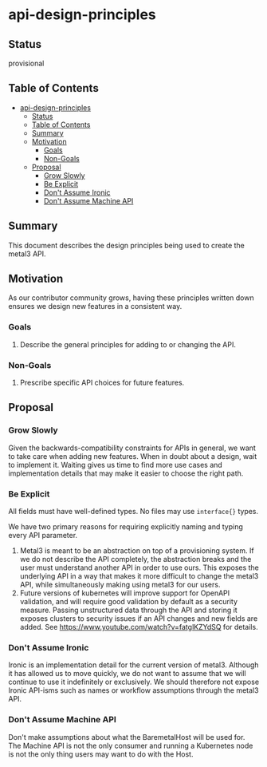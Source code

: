 <!--
 This work is licensed under a Creative Commons Attribution 3.0
 Unported License.

 http://creativecommons.org/licenses/by/3.0/legalcode
-->

# api-design-principles

## Status

provisional

## Table of Contents

<!--ts-->

- [api-design-principles](#api-design-principles)
  - [Status](#status)
  - [Table of Contents](#table-of-contents)
  - [Summary](#summary)
  - [Motivation](#motivation)
    - [Goals](#goals)
    - [Non-Goals](#non-goals)
  - [Proposal](#proposal)
    - [Grow Slowly](#grow-slowly)
    - [Be Explicit](#be-explicit)
    - [Don't Assume Ironic](#don't-assume-ironic)
    - [Don't Assume Machine API](#don't-assume-machine-api)

<!-- Added by: dhellmann, at: Fri May  8 14:14:35 EDT 2020 -->

<!--te-->

## Summary

This document describes the design principles being used to create the
metal3 API.

## Motivation

As our contributor community grows, having these principles written
down ensures we design new features in a consistent way.

### Goals

1. Describe the general principles for adding to or changing the API.

### Non-Goals

1. Prescribe specific API choices for future features.

## Proposal

### Grow Slowly

Given the backwards-compatibility constraints for APIs in general, we
want to take care when adding new features. When in doubt about a
design, wait to implement it. Waiting gives us time to find more use
cases and implementation details that may make it easier to choose the
right path.

### Be Explicit

All fields must have well-defined types. No files may use
`interface{}` types.

We have two primary reasons for requiring explicitly naming and typing
every API parameter.

1. Metal3 is meant to be an abstraction on top of a provisioning
   system. If we do not describe the API completely, the abstraction
   breaks and the user must understand another API in order to use
   ours. This exposes the underlying API in a way that makes it more
   difficult to change the metal3 API, while simultaneously making
   using metal3 for our users.
2. Future versions of kubernetes will improve support for OpenAPI
   validation, and will require good validation by default as a
   security measure. Passing unstructured data through the API and
   storing it exposes clusters to security issues if an API changes
   and new fields are added. See
   <https://www.youtube.com/watch?v=fatglKZYdSQ> for details.

### Don't Assume Ironic

Ironic is an implementation detail for the current version of
metal3. Although it has allowed us to move quickly, we do not want to
assume that we will continue to use it indefinitely or exclusively. We
should therefore not expose Ironic API-isms such as names or workflow
assumptions through the metal3 API.

### Don't Assume Machine API

Don't make assumptions about what the BaremetalHost will be used
for. The Machine API is not the only consumer and running a Kubernetes
node is not the only thing users may want to do with the Host.
